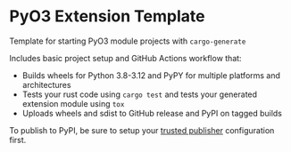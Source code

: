 # PyO3 Extension Template

Template for starting PyO3 module projects with `cargo-generate`

Includes basic project setup and GitHub Actions workflow that:

- Builds wheels for Python 3.8-3.12 and PyPY for multiple platforms and architectures
- Tests your rust code using `cargo test` and tests your generated extension module using `tox`
- Uploads wheels and sdist to GitHub release and PyPI on tagged builds

To publish to PyPI, be sure to setup your [trusted publisher](https://docs.pypi.org/trusted-publishers/) configuration 
first.
